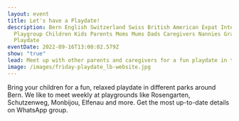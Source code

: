 ```yaml
---
layout: event
title: Let's have a Playdate!
description: Bern English Switzerland Swiss British American Expat International
  Playgroup Children Kids Parents Moms Mums Dads Caregivers Nannies Grandparents
  Playdate
eventDate: 2022-09-16T13:00:02.579Z
show: "true"
lead: Meet up with other parents and caregivers for a fun playdate in the park
image: /images/friday-playdate_lb-website.jpg
---
```

Bring your children for a fun, relaxed playdate in different parks around Bern. We like to meet weekly at playgrounds like Rosengarten, Schutzenweg, Monbijou, Elfenau and more. Get the most up-to-date details on WhatsApp group.